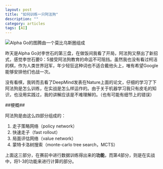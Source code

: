 ```yaml
---
layout: post
title: "如何训练一只阿法狗"
description: ""
category: articles
tags: [AI]
---
```


![Alpha Go的图腾由一个莫比乌斯圈组成](http://7xq85r.com1.z0.glb.clouddn.com/836ad67d62458c744c2253b87f14ea51.jpeg)

昨天是Alpha Go对李世石的第三盘，在做饭间我看了开局，阿法狗又祭出了新招式，感觉李世石要0：5接受阿法狗教育的命运不可阻挡。虽然我也没有看过柯洁的棋，作为人类世界冠军，年少轻狂这种词也不适合戴他头上，唯有希望Google能够安排他们也战一次。

没有看棋，我转而去看了DeepMind发表在Nature上面的论文，仔细的学习了下阿法狗是怎么训练，在实战是怎么样运作的。由于关于机器学习我只有皮毛的知识，也没用实践过，我的讲解应该是不难理解的。（也有可能有细节上的错误）

##梗概##

阿法狗是由这么四部分组成的：

1. 走子策略网络（policy network）
2. 快速走子（fast rollout）
3. 局面评估网络（value network）
4. 蒙特卡洛树搜索（monte-carlo tree search，MCTS）

上面这三部分，在赛前中进行数据训练得出来的**功能**，而第4部分，则是在实战中，将1-3的功能来进行计算的部分。


